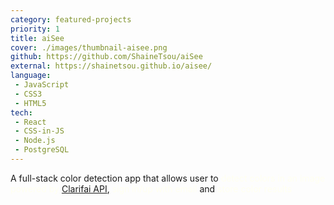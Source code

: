 ```yaml
---
category: featured-projects
priority: 1
title: aiSee
cover: ./images/thumbnail-aisee.png
github: https://github.com/ShaineTsou/aiSee
external: https://shainetsou.github.io/aisee/
language: 
 - JavaScript
 - CSS3
 - HTML5
tech:
 - React
 - CSS-in-JS
 - Node.js
 - PostgreSQL
---
```

A full-stack color detection app that allows user to <span style="color: ivory">detect colors in an image powered by [Clarifai API](https://www.clarifai.com/)</span>, <span style="color: ivory">sign in/up with email</span> and <span style="color: ivory">store color results</span>